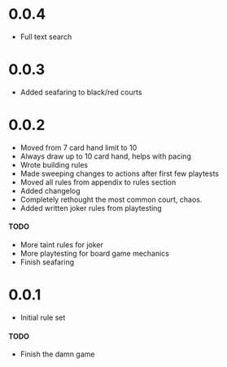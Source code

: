 # 0.0.4
- Full text search

# 0.0.3
- Added seafaring to black/red courts

# 0.0.2
- Moved from 7 card hand limit to 10
- Always draw up to 10 card hand, helps with pacing
- Wrote building rules
- Made sweeping changes to actions after first few playtests
- Moved all rules from appendix to rules section
- Added changelog
- Completely rethought the most common court, chaos.
- Added written joker rules from playtesting

#### TODO
- More taint rules for joker
- More playtesting for board game mechanics
- Finish seafaring

# 0.0.1
- Initial rule set

#### TODO
- Finish the damn game